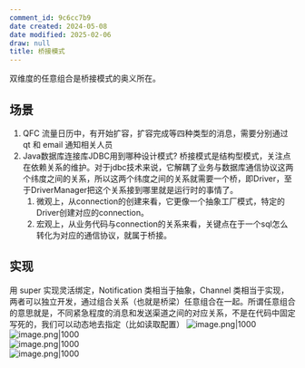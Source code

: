 ```yaml
---
comment_id: 9c6cc7b9
date created: 2024-05-08
date modified: 2025-02-06
draw: null
title: 桥接模式
---
```

双维度的任意组合是桥接模式的奥义所在。

<!-- more -->

## 场景

1. QFC 流量日历中，有开始扩容，扩容完成等四种类型的消息，需要分别通过 qt 和 email 通知相关人员
2. Java数据库连接库JDBC用到哪种设计模式? 桥接模式是结构型模式，关注点在依赖关系的维护。对于jdbc技术来说，它解耦了业务与数据库通信协议这两个纬度之间的关系，所以这两个纬度之间的关系就需要一个桥，即Driver，至于DriverManager把这个关系接到哪里就是运行时的事情了。
	1. 微观上，从connection的创建来看，它更像一个抽象工厂模式，特定的Driver创建对应的connection。
	2. 宏观上，从业务代码与connection的关系来看，关键点在于一个sql怎么转化为对应的通信协议，就属于桥接。

## 实现

用 super 实现灵活绑定，Notification 类相当于抽象，Channel 类相当于实现，两者可以独立开发，通过组合关系（也就是桥梁）任意组合在一起。所谓任意组合的意思就是，不同紧急程度的消息和发送渠道之间的对应关系，不是在代码中固定写死的，我们可以动态地去指定（比如读取配置）
![image.png|1000](https://imagehosting4picgo.oss-cn-beijing.aliyuncs.com/imagehosting/fix-dir%2Fpicgo%2Fpicgo-clipboard-images%2F2024%2F05%2F09%2F23-12-30-1113d0780e734205c59018843c39c7df-20240509231229-d73ff5.png)  
![image.png|1000](https://imagehosting4picgo.oss-cn-beijing.aliyuncs.com/imagehosting/fix-dir%2Fpicgo%2Fpicgo-clipboard-images%2F2024%2F05%2F09%2F23-12-34-44f0a8835f6264ef7b29a2023a25246e-20240509231233-286dd6.png)  
![image.png|1000](https://imagehosting4picgo.oss-cn-beijing.aliyuncs.com/imagehosting/fix-dir%2Fpicgo%2Fpicgo-clipboard-images%2F2024%2F05%2F09%2F23-12-40-da319eba869de325e68ec51603376eca-20240509231240-7683cf.png)  
![image.png|1000](https://imagehosting4picgo.oss-cn-beijing.aliyuncs.com/imagehosting/fix-dir%2Fpicgo%2Fpicgo-clipboard-images%2F2024%2F05%2F09%2F23-12-37-b34725fe364f35a1f08eaa8bebea76fc-20240509231236-b1820d.png)
